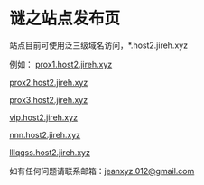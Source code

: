 # 谜之站点发布页

站点目前可使用泛三级域名访问，*.host2.jireh.xyz

例如：
[prox1.host2.jireh.xyz](prox1.host2.jireh.xyz)

[prox2.host2.jireh.xyz](prox2.host2.jireh.xyz)

[prox3.host2.jireh.xyz](prox3.host2.jireh.xyz)

[vip.host2.jireh.xyz](vip.host2.jireh.xyz)

[nnn.host2.jireh.xyz](nnn.host2.jireh.xyz)

[lllqqss.host2.jireh.xyz](lllqqss.host2.jireh.xyz)

如有任何问题请联系邮箱：jeanxyz.012@gmail.com


